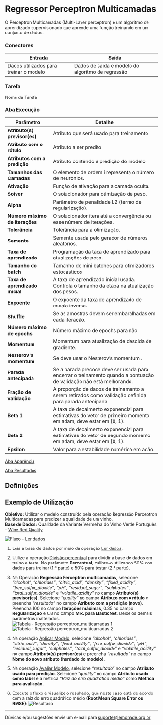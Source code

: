 # Regressor Perceptron Multicamadas
O Perceptron Multicamadas (Multi-Layer perceptron) é um algoritmo de aprendizado supervisionado que aprende uma função treinando em um conjunto de dados.

### Conectores
| Entrada | Saída |
| --- | --- |
| Dados utilizados para treinar o modelo | Dados de saída e modelo do algoritmo de regressão |

### Tarefa
Nome da Tarefa

### Aba Execução
| Parâmetro | Detalhe |
| --- | --- |
| **Atributo(s) previsor(es)** | Atributo que será usado para treinamento |
| **Atributo com o rótulo** | Atributo a ser predito |
| **Atributos com a predição** | Atributo contendo a predição do modelo |
| **Tamanhos das Camadas** | O elemento de ordem i representa o número de neurônios. |
| **Ativação** | Função de ativação para a camada oculta. |
| **Solver** | O solucionador para otimização de peso. |
| **Alpha** | Parâmetro de penalidade L2 (termo de regularização). |
| **Número máximo de iterações** | O solucionador itera até a convergência ou esse número de iterações. |
| **Tolerância** | Tolerância para a otimização. |
| **Semente** | Semente usada pelo gerador de números aleatórios. |
| **Taxa de aprendizado** | Programação da taxa de aprendizado para atualizações de peso. |
| **Tamanho do batch** | Tamanho de mini batches para otimizadores estocásticos |
| **Taxa de aprendizado inicial** | A taxa de aprendizado inicial usada. Controla o tamanho da etapa na atualização dos pesos. |
| **Expoente** | O expoente da taxa de aprendizado de escala inversa. |
| **Shuffle** | Se as amostras devem ser embaralhadas em cada iteração. |
| **Número máximo de epochs** | Número máximo de epochs para não |
| **Momentum** | Momentum para atualização de descida de gradiente. |
| **Nesterov's momentum** | Se deve usar o Nesterov’s momentum . |
| **Parada antecipada** | Se a parada precoce deve ser usada para encerrar o treinamento quando a pontuação de validação não está melhorando. |
| **Fração de validação** | A proporção de dados de treinamento a serem retirados como validação definida para parada antecipada. |
| **Beta 1** | A taxa de decaimento exponencial para estimativas do vetor de primeiro momento em adam, deve estar em [0, 1). |
| **Beta 2** | A taxa de decaimento exponencial para estimativas do vetor de segundo momento em adam, deve estar em [0, 1). |
| **Epsilon** | Valor para a estabilidade numérica em adão. |

[Aba Aparência][1]

[Aba Resultados][2] 

## Definições
## Exemplo de Utilização
**Objetivo:** Utilizar o modelo construído pela operação Regressão Perceptron Multicamadas para predizer a qualidade de um vinho.\
**Base de Dados:** Qualidade da Variante Vermelha do Vinho Verde Português - [Wine Red Quality][3]

![Fluxo - Ler dados](/img/sklearn/aprendizado_de_maquina/regressor_linear/image3.png)

1. Leia a base de dados por meio da operação [Ler dados][4].

2. Utilize a operação [Divisão percentual][5] para dividir a base de dados em treino e teste. No parâmetro **Percentual**, calibre-o utilizando 50% dos dados para treinar (1.ª parte) e 50% para testar (2.ª parte).

3. Na Operação **Regressão Perceptron multicamadas**, selecione *“alcohol”*, *“chlorides”*, *“citric_acid”*, *“density”*, *“fixed_acidity”*, *“free_sulfur_dioxide”*, *“pH”*, *“residual_sugar”*, *“sulphates”*, *“total_sulfur_dioxide”* e *“volatile_acidity”* no campo **Atributo(s) previsor(es)**. Selecione *“quality”* no campo  **Atributo com o rótulo** e preencha *“resultado”* no campo **Atributo com a predição (novo)**. Preencha 100 no campo **Iterações máximas**, 0.35 no campo **Regularização** e 0.8 no campo **Mix. para ElasticNet**. Deixe os demais parâmetros inalterados.\
	![Tabela - Regressão perceptron_multicamadas 1](/img/sklearn/aprendizado_de_maquina/regressor_linear/image4.png)
	![Tabela - Regressão perceptron_multicamadas 2](/img/sklearn/aprendizado_de_maquina/regressor_linear/image2.png)

4. Na operação [Aplicar Modelo][6], selecione *“alcohol”*, *“chlorides”*, *“citric_acid”*, *“density”*, *“fixed_acidity”*, *“free_sulfur_dioxide”*, *“pH”*, *“residual_sugar”*, *“sulphates”*, *“total_sulfur_dioxide”* e *“volatile_acidity”* no campo **Atributo(s) previsor(es)** e preencha *“resultado”* no campo **Nome do novo atributo (herdado do modelo)**. 

5. Na operação [Avaliar Modelo][7], selecione *“resultado”* no campo **Atributo usado para predição**. Selecione *“quality”* no campo **Atributo usado como label** e a métrica *“Raiz do erro quadrático médio”* como **Métrica para avaliação**.

6. Execute o fluxo e visualize o resultado, que neste caso está de acordo com a raiz do erro quadrático médio **(Root Mean Square Error ou RMSE)**:
	![Resultado](/img/sklearn/aprendizado_de_maquina/regressor_linear/image1.png)




---
Dúvidas e/ou sugestões envie um e-mail para suporte@lemonade.org.br

[1]: /pt-br/sklearn/documentacao-geral/aba-aparencia.html
[2]: /pt-br/sklearn/documentacao-geral/aba-resultados.html
[3]: /pt-br/sklearn/base-de-dados/#wine
[4]: /pt-br/sklearn/entrada-e-saida/ler-dados.html
[5]: /pt-br/sklearn/pre-processamento-de-dados/amostragem-divisao-percentual.html
[6]: /pt-br/sklearn/modelo-e-avaliacao/aplicar-modelo.html
[7]: /pt-br/sklearn/modelo-e-avaliacao/avaliar-modelo.html
